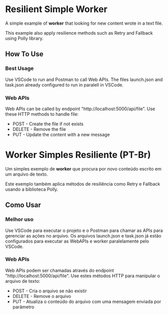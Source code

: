 # Resilient Simple Worker

A simple example of **worker** that looking for new content wrote in a text file.

This example also apply resilience methods such as Retry and Fallback using Polly library.

## How To Use

### Best Usage

Use VSCode to run and Postman to call Web APIs. The files launch.json and task.json already configured to run in paralell in VSCode. 

### Web APIs

Web APIs can be called by endpoint "http://localhost:5000/api/file". Use these HTTP methods to handle file:

* POST - Create the file if not exists
* DELETE - Remove the file
* PUT - Update the content with a new message


# Worker Simples Resiliente (PT-Br)

Um simples exemplo de **worker** que procura por novo conteúdo escrito em um arquivo de texto.

Este exemplo também aplica métodos de resiliência como Retry e Fallback usando a biblioteca Polly.

## Como Usar

### Melhor uso

Use VSCode para executar o projeto e o Postman para chamar as APIs para gerenciar as ações no arquivo. Os arquivos launch.json e task.json já estão configurados para executar as WebAPIs e worker paralelamente pelo VSCode.

### Web APIs

Web APIs podem ser chamadas através do endpoint "http://localhost:5000/api/file". Use estes métodos HTTP para manipular o arquivo de texto:

* POST - Cria o arquivo se não existir
* DELETE - Remove o arquivo
* PUT - Atualiza o conteúdo do arquivo com uma mensagem enviada por parâmetro
